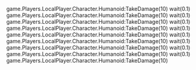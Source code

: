 game.Players.LocalPlayer.Character.Humanoid:TakeDamage(10)
wait(0.1) 
game.Players.LocalPlayer.Character.Humanoid:TakeDamage(10)
wait(0.1) 
game.Players.LocalPlayer.Character.Humanoid:TakeDamage(10)
wait(0.1) 
game.Players.LocalPlayer.Character.Humanoid:TakeDamage(10)
wait(0.1) 
game.Players.LocalPlayer.Character.Humanoid:TakeDamage(10)
wait(0.1) 
game.Players.LocalPlayer.Character.Humanoid:TakeDamage(10)
wait(0.1) 
game.Players.LocalPlayer.Character.Humanoid:TakeDamage(10)
wait(0.1) 
game.Players.LocalPlayer.Character.Humanoid:TakeDamage(10)
wait(0.1) 
game.Players.LocalPlayer.Character.Humanoid:TakeDamage(10)
